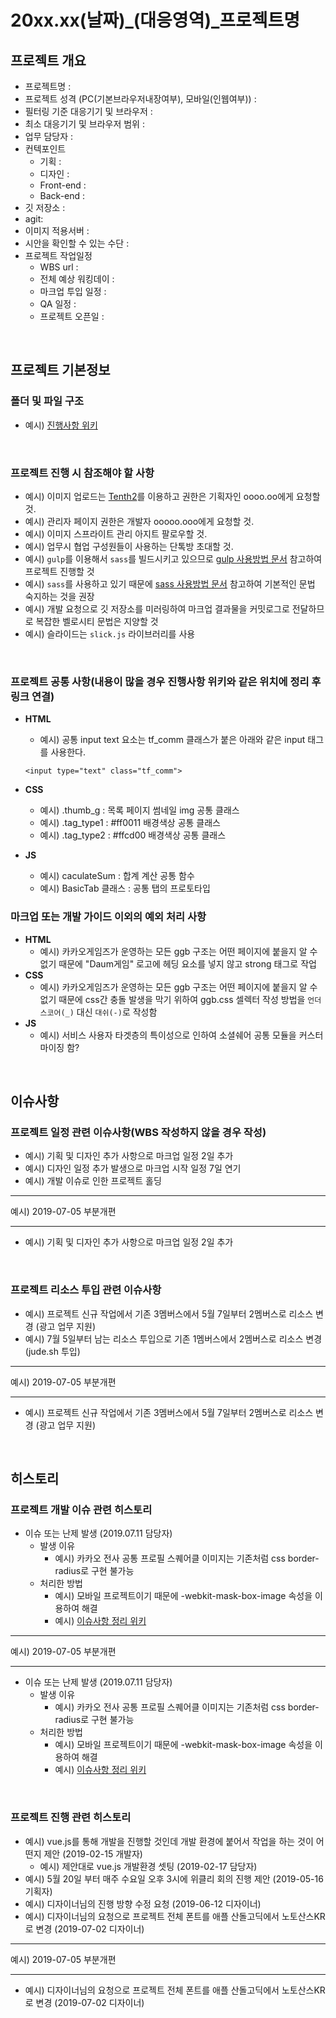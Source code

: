 # 20xx.xx(날짜)_(대응영역)_프로젝트명

## 프로젝트 개요
- 프로젝트명 : 
- 프로젝트 성격 (PC(기본브라우저내장여부), 모바일(인웹여부)) :
- 필터링 기준 대응기기 및 브라우저 :
- 최소 대응기기 및 브라우저 범위 :
- 업무 담당자 :
- 컨텍포인트
	- 기획 :
	- 디자인 :
	- Front-end :
	- Back-end :
- 깃 저장소 :
- agit:
- 이미지 적용서버 :
- 시안을 확인할 수 있는 수단 : 
- 프로젝트 작업일정
	- WBS url :
	- 전체 예상 워킹데이 :
	- 마크업 투입 일정 :
	- QA 일정 :
	- 프로젝트 오픈일 :

<br>

## 프로젝트 기본정보

### 폴더 및 파일 구조
- 예시) [진행사항 위키](https://wiki.daumkakao.com/pages/viewpage.action?pageId=550431978)

<br>

### 프로젝트 진행 시 참조해야 할 사항
[1]: https://wiki.daumkakao.com/pages/viewpage.action?pageId=450182585	"gulp 사용방법 문서"
[2]: https://wiki.daumkakao.com/pages/viewpage.action?pageId=450175303	"sass 사용방법 문서"
[3]: http://mc.tset.daumcdn.net/  "Tenth2"

- 예시) 이미지 업로드는 [Tenth2][3]를 이용하고 권한은 기획자인 oooo.oo에게 요청할 것.
- 예시) 관리자 페이지 권한은 개발자 ooooo.ooo에게 요청할 것.
- 예시) 이미지 스프라이트 관리 아지트 팔로우할 것.
- 예시) 업무시 협업 구성원들이 사용하는 단톡방 초대할 것.
- 예시) `gulp`를 이용해서 `sass`를 빌드시키고 있으므로 [gulp 사용방법 문서][1] 참고하여 프로젝트 진행할 것
- 예시) `sass`를 사용하고 있기 때문에 [sass 사용방법 문서][2] 참고하여 기본적인 문법 숙지하는 것을 권장
- 예시) 개발 요청으로 깃 저장소를 미러링하여 마크업 결과물을 커밋로그로 전달하므로 복잡한 벨로시티 문법은 지양할 것
- 예시) 슬라이드는 `slick.js` 라이브러리를 사용

<br>

### 프로젝트 공통 사항(내용이 많을 경우 진행사항 위키와 같은 위치에 정리 후 링크 연결)

- **HTML**
	- 예시) 공통 input text 요소는 tf_comm 클래스가 붙은 아래와 같은 input 태그를 사용한다.
	```
	<input type="text" class="tf_comm">
	```

- **CSS**
	- 예시) .thumb_g : 목록 페이지 썸네일 img 공통 클래스
	- 예시) .tag_type1 : #ff0011 배경색상 공통 클래스
	- 예시) .tag_type2 : #ffcd00 배경색상 공통 클래스

- **JS**
	- 예시) caculateSum : 합계 계산 공통 함수
	- 예시) BasicTab 클래스 : 공통 탭의 프로토타입

### 마크업 또는 개발 가이드 이외의 예외 처리 사항

- **HTML**
	- 예시) 카카오게임즈가 운영하는 모든 ggb 구조는 어떤 페이지에 붙을지 알 수 없기 때문에 "Daum게임" 로고에 헤딩 요소를 넣지 않고 strong 태그로 작업
- **CSS**
	- 예시) 카카오게임즈가 운영하는 모든 ggb 구조는 어떤 페이지에 붙을지 알 수 없기 때문에 css간 충돌 발생을 막기 위하여 ggb.css 셀렉터 작성 방법을 `언더스코어(_)` 대신 `대쉬(-)`로 작성함
- **JS**
	- 예시) 서비스 사용자 타겟층의 특이성으로 인하여 소셜쉐어 공통 모듈을 커스터마이징 함?


<br>

## 이슈사항

### 프로젝트 일정 관련 이슈사항(WBS 작성하지 않을 경우 작성)
- 예시) 기획 및 디자인 추가 사항으로 마크업 일정 2일 추가
- 예시) 디자인 일정 추가 발생으로 마크업 시작 일정 7일 연기
- 예시) 개발 이슈로 인한 프로젝트 홀딩

- - -
예시) 2019-07-05 부분개편
- - -

- 예시) 기획 및 디자인 추가 사항으로 마크업 일정 2일 추가

<br>

### 프로젝트 리소스 투입 관련 이슈사항
- 예시) 프로젝트 신규 작업에서 기존 3멤버스에서 5월 7일부터 2멤버스로 리소스 변경 (광고 업무 지원)
- 예시) 7월 5일부터 남는 리소스 투입으로 기존 1멤버스에서 2멤버스로 리소스 변경 (jude.sh 투입)

- - -
예시) 2019-07-05 부분개편
- - -

- 예시) 프로젝트 신규 작업에서 기존 3멤버스에서 5월 7일부터 2멤버스로 리소스 변경 (광고 업무 지원)

<br>

## 히스토리

### 프로젝트 개발 이슈 관련 히스토리
- 이슈 또는 난제 발생 (2019.07.11 담당자)
	- 발생 이유
		- 예시) 카카오 전사 공통 프로필 스퀘어클 이미지는 기존처럼 css border-radius로 구현 불가능
	- 처리한 방법
		- 예시) 모바일 프로젝트이기 때문에 -webkit-mask-box-image 속성을 이용하여 해결
		- 예시) [이슈사항 정리 위키][]

[이슈사항 정리 위키]: http://zuu.kr/kobw

- - -
예시) 2019-07-05 부분개편
- - -

- 이슈 또는 난제 발생 (2019.07.11 담당자)
	- 발생 이유
		- 예시) 카카오 전사 공통 프로필 스퀘어클 이미지는 기존처럼 css border-radius로 구현 불가능
	- 처리한 방법
		- 예시) 모바일 프로젝트이기 때문에 -webkit-mask-box-image 속성을 이용하여 해결
		- 예시) [이슈사항 정리 위키][]

[이슈사항 정리 위키]: http://zuu.kr/kobw  "이슈사항 정리 위키"

<br>

### 프로젝트 진행 관련 히스토리
- 예시) vue.js를 통해 개발을 진행할 것인데 개발 환경에 붙어서 작업을 하는 것이 어떤지 제안 (2019-02-15 개발자)
	- 예시) 제안대로 vue.js 개발환경 셋팅 (2019-02-17 담당자)
- 예시) 5월 20일 부터 매주 수요일 오후 3시에 위클리 회의 진행 제안 (2019-05-16 기획자)
- 예시) 디자이너님의 진행 방향 수정 요청 (2019-06-12 디자이너)
- 예시) 디자이너님의 요청으로 프로젝트 전체 폰트를 애플 산돌고딕에서 노토산스KR로 변경 (2019-07-02 디자이너)

<!-- 주석 처리 -->

- - -
예시) 2019-07-05 부분개편
- - -

- 예시) 디자이너님의 요청으로 프로젝트 전체 폰트를 애플 산돌고딕에서 노토산스KR로 변경 (2019-07-02 디자이너)

<!-- 주석 처리 -->

